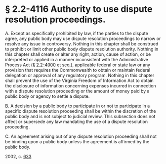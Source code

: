 # § 2.2-4116 Authority to use dispute resolution proceedings.

<p>A. Except as specifically prohibited by law, if the parties to the dispute agree, any public body may use dispute resolution proceedings to narrow or resolve any issue in controversy. Nothing in this chapter shall be construed to prohibit or limit other public body dispute resolution authority. Nothing in this chapter shall create or alter any right, action, cause of action, or be interpreted or applied in a manner inconsistent with the Administrative Process Act (§ <a href='http://law.lis.virginia.gov/vacode/2.2-4000/'>2.2-4000</a> et seq.), applicable federal or state law or any provision that requires the Commonwealth to obtain or maintain federal delegation or approval of any regulatory program. Nothing in this chapter shall prevent the use of the Virginia Freedom of Information Act to obtain the disclosure of information concerning expenses incurred in connection with a dispute resolution proceeding or the amount of money paid by a public body or agency to settle a dispute.</p><p>B. A decision by a public body to participate in or not to participate in a specific dispute resolution proceeding shall be within the discretion of the public body and is not subject to judicial review. This subsection does not affect or supersede any law mandating the use of a dispute resolution proceeding.</p><p>C. An agreement arising out of any dispute resolution proceeding shall not be binding upon a public body unless the agreement is affirmed by the public body.</p><p>2002, c. <a href='http://lis.virginia.gov/cgi-bin/legp604.exe?021+ful+CHAP0633'>633</a>.</p>